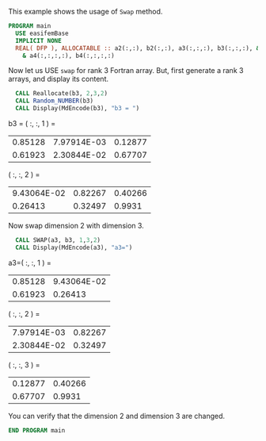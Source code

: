 This example shows the usage of `Swap` method.

```fortran
PROGRAM main
  USE easifemBase
  IMPLICIT NONE
  REAL( DFP ), ALLOCATABLE :: a2(:,:), b2(:,:), a3(:,:,:), b3(:,:,:), &
    & a4(:,:,:,:), b4(:,:,:,:)
```

Now let us USE `swap` for rank 3 Fortran array. But, first generate a rank 3 arrays, and display its content.

```fortran
  CALL Reallocate(b3, 2,3,2)
  CALL Random_NUMBER(b3)
  CALL Display(MdEncode(b3), "b3 = ")
```

b3 = ( :, :,  1 ) =

 |  |  |  |
 |  --- |  --- |  --- |
 | 0.85128 | 7.97914E-03 | 0.12877 |
 | 0.61923 | 2.30844E-02 | 0.67707 |

( :, :,  2 ) =

 |  |  |  |
 |  --- |  --- |  --- |
 | 9.43064E-02 | 0.82267 | 0.40266 |
 | 0.26413 | 0.32497 | 0.9931 |

Now swap dimension 2 with dimension 3.

```fortran
  CALL SWAP(a3, b3, 1,3,2)
  CALL Display(MdEncode(a3), "a3=")
```

a3=( :, :,  1 ) =

 |  |  |
 |  --- |  --- |
 | 0.85128 | 9.43064E-02 |
 | 0.61923 | 0.26413 |

( :, :,  2 ) =

 |  |  |
 |  --- |  --- |
 | 7.97914E-03 | 0.82267 |
 | 2.30844E-02 | 0.32497 |

( :, :,  3 ) =

 |  |  |
 |  --- |  --- |
 | 0.12877 | 0.40266 |
 | 0.67707 | 0.9931 |

You can verify that the dimension 2 and dimension 3 are changed.

```fortran
END PROGRAM main
```
